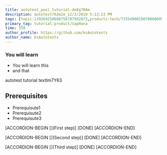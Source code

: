 ```yaml
---
title: autotest_pool_tutorial-de8g78Am
description: autotest762m2e_12/2/2019 5:13:23 PM
tags: [topic:139269250608756787992873,products:tech/73554900100700000996,tutorial:experience/advanced]
primary_tag: tutorial:product/sapHana
time: 359
author_profile: https://github.com/ksAutotests
author_name: ksAutotests
---
```

### You will learn
- You will learn this
- and that

autotest tutorial textIm7Y63

## Prerequisites
- Prerequisute1
- Prerequisute2
- Prerequisute3

[ACCORDION-BEGIN [](First step)]
[DONE]
[ACCORDION-END]

[ACCORDION-BEGIN [](Second step)]
[DONE]
[ACCORDION-END]

[ACCORDION-BEGIN [](Third step)]
[DONE]
[ACCORDION-END]

